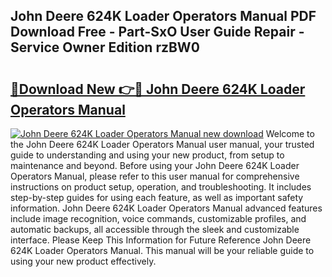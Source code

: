 ## John Deere 624K Loader Operators Manual PDF Download Free - Part-SxO User Guide Repair - Service Owner Edition rzBW0

# <h2><a href="http://bc95174.oget.top/?id=John+Deere+624K+Loader+Operators+Manual">🔗Download New 👉🔴 John Deere 624K Loader Operators Manual</a></h2>

[![John Deere 624K Loader Operators Manual new download](https://i.imgur.com/5g1atiW.png)](http://bc95174.oget.top/?id=John+Deere+624K+Loader+Operators+Manual)
Welcome to the John Deere 624K Loader Operators Manual user manual, your trusted guide to understanding and using your new product, from setup to maintenance and beyond. Before using your John Deere 624K Loader Operators Manual, please refer to this user manual for comprehensive instructions on product setup, operation, and troubleshooting. It includes step-by-step guides for using each feature, as well as important safety information. John Deere 624K Loader Operators Manual advanced features include image recognition, voice commands, customizable profiles, and automatic backups, all accessible through the sleek and customizable interface. Please Keep This Information for Future Reference John Deere 624K Loader Operators Manual. This manual will be your reliable guide to using your new product effectively.
